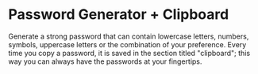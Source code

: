 # Password Generator + Clipboard
Generate a strong password that can contain lowercase letters, numbers, symbols, uppercase letters or the combination of your preference. Every time you copy a password, it is saved in the section titled "clipboard"; this way you can always have the passwords at your fingertips.